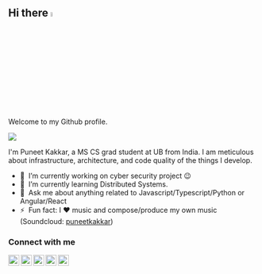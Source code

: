 ## Hi there <img src="https://media.giphy.com/media/hvRJCLFzcasrR4ia7z/giphy.gif" width="5%">

Welcome to my Github profile.

![](https://visitor-badge.glitch.me/badge?page_id=puneetkakkar.puneetkakkar)

I'm Puneet Kakkar, a MS CS grad student at UB from India. I am meticulous about infrastructure, architecture, and code quality of the things I develop. 

- 🔭 &nbsp;I’m currently working on cyber security project :wink:
- 🌱 &nbsp;I’m currently learning Distributed Systems.
- 💬 &nbsp;Ask me about anything related to Javascript/Typescript/Python or Angular/React
- ⚡ &nbsp;Fun fact: I :heart: music and compose/produce my own music (Soundcloud: [puneetkakkar](https://soundcloud.com/puneetkakkar))

### Connect with me
<a href="https://github.com/puneetkakkar">
  <picture>
      <source media="(prefers-color-scheme: dark)" srcset="https://cdn.simpleicons.org/github/white">
      <img align="left" alt="Instagram" width="22px" src="https://cdn.simpleicons.org/github" />
  </picture>
</a>
<a href="https://www.instagram.com/puneet_kakkar/">
  <img align="left" alt="Instagram" width="22px" src="https://raw.githubusercontent.com/hussainweb/hussainweb/main/icons/instagram.png" />
</a>
<a href="https://discordapp.com/users/puneetkakkar#0980">
  <img align="left" alt="Discord" width="22px" src="https://cdn.simpleicons.org/discord" />
</a>
<a href="https://www.threads.net/@puneet_kakkar">
  <picture>
      <source media="(prefers-color-scheme: dark)" srcset="https://cdn.simpleicons.org/threads/white">
      <img align="left" alt="Threads" width="22px" src="https://cdn.simpleicons.org/threads" />
  </picture>
</a>
<a href="https://www.linkedin.com/in/puneet-kakkar/">
  <img align="left" alt="LinkedIn" width="22px" src="https://cdn.simpleicons.org/linkedin" />
</a>

